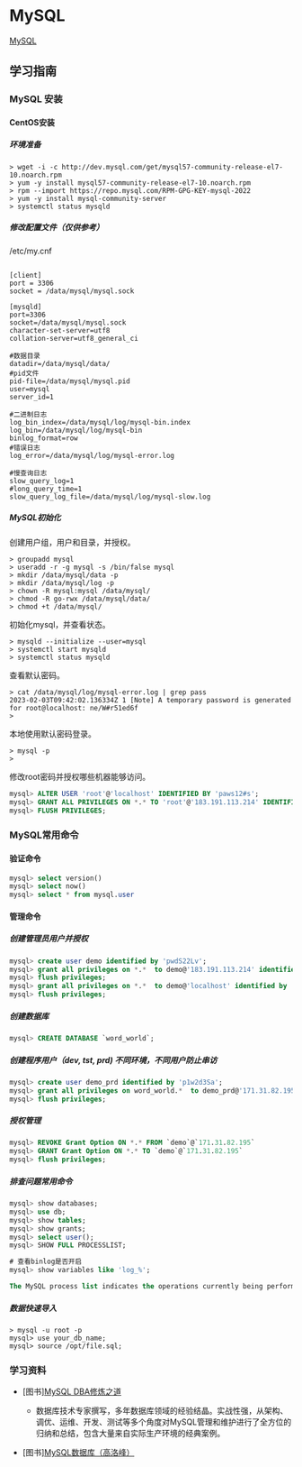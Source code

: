# MySQL

[MySQL](https://www.mysql.com)

## 学习指南

### MySQL 安装

#### CentOS安装

##### 环境准备

```shell
> wget -i -c http://dev.mysql.com/get/mysql57-community-release-el7-10.noarch.rpm
> yum -y install mysql57-community-release-el7-10.noarch.rpm
> rpm --import https://repo.mysql.com/RPM-GPG-KEY-mysql-2022
> yum -y install mysql-community-server
> systemctl status mysqld
```

##### 修改配置文件（仅供参考）

/etc/my.cnf

```text

[client]
port = 3306
socket = /data/mysql/mysql.sock

[mysqld]
port=3306
socket=/data/mysql/mysql.sock
character-set-server=utf8
collation-server=utf8_general_ci

#数据目录
datadir=/data/mysql/data/
#pid文件
pid-file=/data/mysql/mysql.pid
user=mysql
server_id=1

#二进制日志
log_bin_index=/data/mysql/log/mysql-bin.index
log_bin=/data/mysql/log/mysql-bin
binlog_format=row
#错误日志
log_error=/data/mysql/log/mysql-error.log

#慢查询日志
slow_query_log=1
#long_query_time=1
slow_query_log_file=/data/mysql/log/mysql-slow.log

```

##### MySQL初始化

创建用户组，用户和目录，并授权。

```shell
> groupadd mysql
> useradd -r -g mysql -s /bin/false mysql
> mkdir /data/mysql/data -p
> mkdir /data/mysql/log -p
> chown -R mysql:mysql /data/mysql/
> chmod -R go-rwx /data/mysql/data/
> chmod +t /data/mysql/
```

初始化mysql，并查看状态。

```shell
> mysqld --initialize --user=mysql
> systemctl start mysqld
> systemctl status mysqld
```

查看默认密码。

```shell
> cat /data/mysql/log/mysql-error.log | grep pass
2023-02-03T09:42:02.136334Z 1 [Note] A temporary password is generated for root@localhost: ne/W#r51ed6f
> 
```

本地使用默认密码登录。

```shell
> mysql -p
> 
```

修改root密码并授权哪些机器能够访问。

```sql
mysql> ALTER USER 'root'@'localhost' IDENTIFIED BY 'paws12#s';
mysql> GRANT ALL PRIVILEGES ON *.* TO 'root'@'183.191.113.214' IDENTIFIED BY 'paws12#s' WITH GRANT OPTION;
mysql> FLUSH PRIVILEGES;
```

### MySQL常用命令

#### 验证命令

```sql
mysql> select version()
mysql> select now()
mysql> select * from mysql.user
```

#### 管理命令

##### 创建管理员用户并授权

```sql
mysql> create user demo identified by 'pwdS22Lv';
mysql> grant all privileges on *.*  to demo@'183.191.113.214' identified by 'pwdS22Lv';
mysql> flush privileges;
mysql> grant all privileges on *.*  to demo@'localhost' identified by 'pwdS22Lv';
mysql> flush privileges;
```

##### 创建数据库

```sql
mysql> CREATE DATABASE `word_world`;
```

##### 创建程序用户（dev, tst, prd) 不同环境，不同用户防止串访

```sql
mysql> create user demo_prd identified by 'p1w2d3Sa';
mysql> grant all privileges on word_world.*  to demo_prd@'171.31.82.195' identified by 'p1w2d3Sa';
mysql> flush privileges;
```

##### 授权管理

```sql
mysql> REVOKE Grant Option ON *.* FROM `demo`@`171.31.82.195`
mysql> GRANT Grant Option ON *.* TO `demo`@`171.31.82.195`
mysql> flush privileges;
```

##### 排查问题常用命令

```sql
mysql> show databases;
mysql> use db;
mysql> show tables;
mysql> show grants;
mysql> select user();
mysql> SHOW FULL PROCESSLIST;

# 查看binlog是否开启
mysql> show variables like 'log_%';

The MySQL process list indicates the operations currently being performed by the set of threads executing within the server.
```

##### 数据快速导入

```shell
> mysql -u root -p 
mysql> use your_db_name;
mysql> source /opt/file.sql;
```

### 学习资料

* [图书][MySQL DBA修炼之道](http://product.dangdang.com/24194120.html)
  * 数据库技术专家撰写，多年数据库领域的经验结晶。实战性强，从架构、调优、运维、开发、测试等多个角度对MySQL管理和维护进行了全方位的归纳和总结，包含大量来自实际生产环境的经典案例。

* [图书][MySQL数据库（高洛峰）](http://study.163.com/course/introduction/247003.htm#/courseDetail)
